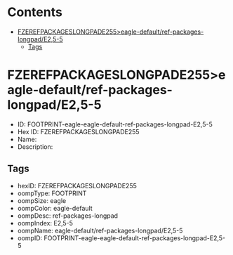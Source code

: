 



Contents
========

* [FZEREFPACKAGESLONGPADE255>eagle-default/ref-packages-longpad/E2,5-5](#fzerefpackageslongpade255eagle-defaultref-packages-longpade25-5)
	* [Tags](#tags)

# FZEREFPACKAGESLONGPADE255>eagle-default/ref-packages-longpad/E2,5-5

- ID: FOOTPRINT-eagle-eagle-default-ref-packages-longpad-E2,5-5
- Hex ID: FZEREFPACKAGESLONGPADE255
- Name: 
- Description: 

## Tags

- hexID: FZEREFPACKAGESLONGPADE255
- oompType: FOOTPRINT
- oompSize: eagle
- oompColor: eagle-default
- oompDesc: ref-packages-longpad
- oompIndex: E2,5-5
- oompName: eagle-default/ref-packages-longpad/E2,5-5
- oompID: FOOTPRINT-eagle-eagle-default-ref-packages-longpad-E2,5-5
